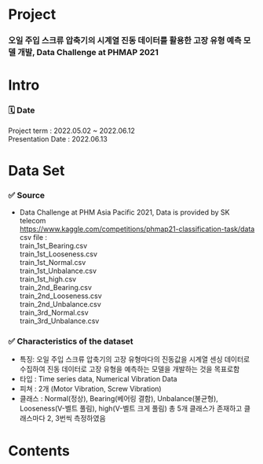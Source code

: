 # Project
### 오일 주입 스크류 압축기의 시계열 진동 데이터를 활용한 고장 유형 예측 모델 개발, Data Challenge at PHMAP 2021

# Intro 
### 🗓️ Date 
Project term : 2022.05.02 ~ 2022.06.12 </br>
Presentation Date : 2022.06.13 </br>

# Data Set 
### ✅ Source 
- Data Challenge at PHM Asia Pacific 2021, Data is provided by SK telecom <br/>
https://www.kaggle.com/competitions/phmap21-classification-task/data <br/>
csv file : <br/>
train_1st_Bearing.csv <br/>
train_1st_Looseness.csv <br/>
train_1st_Normal.csv <br/>
train_1st_Unbalance.csv <br/>
train_1st_high.csv <br/>
train_2nd_Bearing.csv <br/>
train_2nd_Looseness.csv <br/>
train_2nd_Unbalance.csv <br/>
train_3rd_Normal.csv <br/>
train_3rd_Unbalance.csv <br/>


### ✅ Characteristics of the dataset 
  * 특징: 오일 주입 스크류 압축기의 고장 유형마다의 진동값을 시계열 센싱 데이터로 수집하여 진동 데이터로 고장 유형을 예측하는 모델을 개발하는 것을 목표로함
  * 타입 : Time series data, Numerical Vibration Data
  * 피쳐 : 2개 (Motor Vibration, Screw Vibration)
  * 클래스 : Normal(정상), Bearing(베어링 결함), Unbalance(불균형), Looseness(V-벨트 풀림), high(V-벨트 크게 풀림) 총 5개 클래스가 존재하고 클래스마다 2, 3번씩 측정하였음

# Contents
